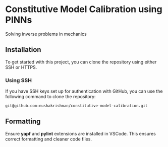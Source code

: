 # Constitutive Model Calibration using PINNs
Solving inverse problems in mechanics

## Installation

To get started with this project, you can clone the repository using either SSH or HTTPS.

### Using SSH

If you have SSH keys set up for authentication with GitHub, you can use the following command to clone the repository:

```bash
git@github.com:nushakrishnan/constitutive-model-calibration.git
```


## Formatting

Ensure **yapf** and **pylint** extensions are installed in VSCode. This ensures correct formatting and cleaner code files.
